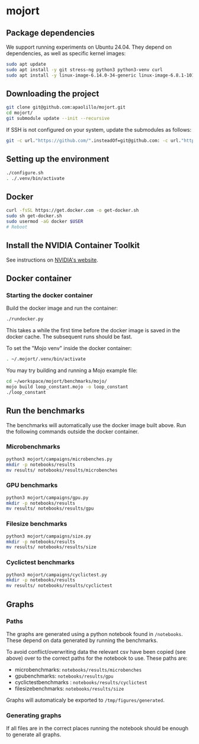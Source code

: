 # mojort

## Package dependencies

We support running experiments on Ubuntu 24.04.
They depend on dependencies, as well as specific kernel images:

```bash
sudo apt update
sudo apt install -y git stress-ng python3 python3-venv curl
sudo apt install -y linux-image-6.14.0-34-generic linux-image-6.8.1-1015-realtime linux-image-6.8.0-87-generic
```

## Downloading the project

```bash
git clone git@github.com:apaolillo/mojort.git
cd mojort/
git submodule update --init --recursive
```

If SSH is not configured on your system, update the submodules as follows:

```bash
git -c url."https://github.com/".insteadOf=git@github.com: -c url."https://".insteadOf=git:// submodule update --init --recursive
```

## Setting up the environment

```bash
./configure.sh
. ./.venv/bin/activate
```

## Docker

```bash
curl -fsSL https://get.docker.com -o get-docker.sh
sudo sh get-docker.sh
sudo usermod -aG docker $USER
# Reboot
```

## Install the NVIDIA Container Toolkit

See instructions on [NVIDIA's website](https://docs.nvidia.com/datacenter/cloud-native/container-toolkit/latest/install-guide.html).


## Docker container

### Starting the docker container

Build the docker image and run the container:
```bash
./rundocker.py
```

This takes a while the first time before the docker image is saved in the
docker cache. The subsequent runs should be fast.

To set the "Mojo venv" inside the docker container:

```bash
. ~/.mojort/.venv/bin/activate
```

You may try building and running a Mojo example file:

```bash
cd ~/workspace/mojort/benchmarks/mojo/
mojo build loop_constant.mojo -o loop_constant
./loop_constant
```

## Run the benchmarks

The benchmarks will automatically use the docker image built above.
Run the following commands outside the docker container.

### Microbenchmarks

```bash
python3 mojort/campaigns/microbenches.py
mkdir -p notebooks/results
mv results/ notebooks/results/microbenches
```

### GPU benchmarks

```bash
python3 mojort/campaigns/gpu.py
mkdir -p notebooks/results
mv results/ notebooks/results/gpu
```

### Filesize benchmarks

```bash
python3 mojort/campaigns/size.py
mkdir -p notebooks/results
mv results/ notebooks/results/size
```

### Cyclictest benchmarks

```bash
python3 mojort/campaigns/cyclictest.py
mkdir -p notebooks/results
mv results/ notebooks/results/cyclictest
```

## Graphs

### Paths

The graphs are generated using a python notebook found in `/notebooks`.
These depend on data generated by running the benchmarks.

To avoid conflict/overwriting data the relevant csv have been copied
(see above) over to the correct paths for the notebook to use.
These paths are:
- microbenchmarks: `notebooks/results/microbenches`
- gpubenchmarks: `notebooks/results/gpu`
- cyclictestbenchmarks : `notebooks/results/cyclictest`
- filesizebenchmarks: `notebooks/results/size`

Graphs will automaticaly be exported to `/tmp/figures/generated`.

### Generating graphs

If all files are in the correct places running the notebook should be
enough to generate all graphs.
